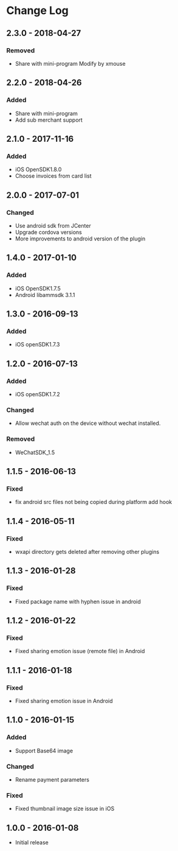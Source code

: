 # Change Log

## 2.3.0 - 2018-04-27
### Removed
- Share with mini-program 
Modify by xmouse

## 2.2.0 - 2018-04-26
### Added
- Share with mini-program 
- Add sub merchant support 

## 2.1.0 - 2017-11-16
### Added
- iOS OpenSDK1.8.0
- Choose invoices from card list

## 2.0.0 - 2017-07-01
### Changed
- Use android sdk from JCenter
- Upgrade cordova versions
- More improvements to android version of the plugin

## 1.4.0 - 2017-01-10
### Added
- iOS OpenSDK1.7.5
- Android libammsdk 3.1.1

## 1.3.0 - 2016-09-13
### Added
- iOS openSDK1.7.3

## 1.2.0 - 2016-07-13
### Added
- iOS openSDK1.7.2

### Changed
- Allow wechat auth on the device without wechat installed.

### Removed
- WeChatSDK_1.5

## 1.1.5 - 2016-06-13
### Fixed
- fix android src files not being copied during platform add hook

## 1.1.4 - 2016-05-11
### Fixed
- wxapi directory gets deleted after removing other plugins

## 1.1.3 - 2016-01-28
### Fixed
- Fixed package name with hyphen issue in android

## 1.1.2 - 2016-01-22
### Fixed
- Fixed sharing emotion issue (remote file) in Android

## 1.1.1 - 2016-01-18
### Fixed
- Fixed sharing emotion issue in Android

## 1.1.0 - 2016-01-15
### Added
- Support Base64 image

### Changed
- Rename payment parameters

### Fixed
- Fixed thumbnail image size issue in iOS

## 1.0.0 - 2016-01-08
- Initial release
